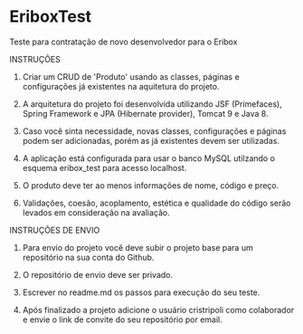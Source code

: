 # EriboxTest
Teste para contratação de novo desenvolvedor para o Eribox

INSTRUÇÕES

1. Criar um CRUD de 'Produto' usando as classes, páginas e configurações já existentes na aquitetura do projeto.

2. A arquitetura do projeto foi desenvolvida utilizando JSF (Primefaces), Spring Framework e JPA (Hibernate provider), Tomcat 9 e Java 8.

3. Caso você sinta necessidade, novas classes, configurações e páginas podem ser adicionadas, porém as já existentes devem ser utilizadas.

4. A aplicação está configurada para usar o banco MySQL utilzando o esquema eribox_test para acesso localhost.

5. O produto deve ter ao menos informações de nome, código e preço. 

6. Validações, coesão, acoplamento, estética e qualidade do código serão levados em consideração na avaliação.



INSTRUÇÕES DE ENVIO

1. Para envio do projeto você deve subir o projeto base para um repositório na sua conta do Github.

2. O repositório de envio deve ser privado.

4. Escrever no readme.md os passos para execução do seu teste.

3. Após finalizado a projeto adicione o usuário cristripoli como colaborador e envie o link de convite do seu repositório por email.
